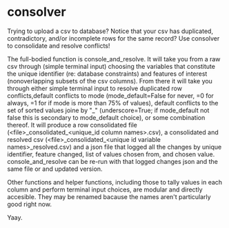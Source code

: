# consolver
Trying to upload a csv to database?  Notice that your csv has duplicated, contradictory, and/or incomplete rows for the same record?  Use consolver to consolidate and resolve conflicts!

The full-bodied function is console_and_resolve.  It will take you from a raw csv through (simple terminal input) choosing the variables that constitute the unique identifier (re: database constraints) and features of interest (nonoverlapping subsets of the csv columns).  From there it will take you through either simple terminal input to resolve duplicated row conflicts,default conflicts to mode (mode_default=False for never, =0 for always, =1 for if mode is more than 75% of values), default conflicts to the set of sorted values joine by "\_" (underscore=True; if mode_default not false this is secondary to mode_default choice), or some combination thereof.  It will produce a row consolidated file (\<file\>\_consolidated\_\<unique\_id column names\>.csv), a consolidated and resolved csv (\<file\>\_consolidated\_\<unique id variable names\>\_resolved.csv) and a json file that logged all the changes by unique identifier, feature changed, list of values chosen from, and chosen value.  console\_and\_resolve can be re-run with that logged changes json and the same file or and updated version.

Other functions and helper functions, including those to tally values in each column and perform terminal input choices, are modular and directly accesible.  They may be renamed bacause the names aren't particularly good right now.

Yaay.
